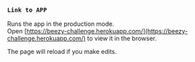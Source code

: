 
### `Link to APP`

Runs the app in the production mode.<br />
Open [https://beezy-challenge.herokuapp.com/](https://beezy-challenge.herokuapp.com/) to view it in the browser.

The page will reload if you make edits.<br />

